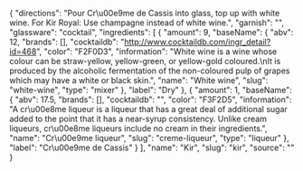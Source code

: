 {
    "directions": "Pour Cr\u00e9me de Cassis into glass, top up with white wine. For Kir Royal: Use champagne instead of white wine.",
    "garnish": "",
    "glassware": "cocktail",
    "ingredients": [
        {
            "amount": 9,
            "baseName": {
                "abv": 12,
                "brands": [],
                "cocktaildb": "http://www.cocktaildb.com/ingr_detail?id=468",
                "color": "F2F0D3",
                "information": "White wine is a wine whose colour can be straw-yellow, yellow-green, or yellow-gold coloured.\nIt is produced by the alcoholic fermentation of the non-coloured pulp of grapes which may have a white or black skin.",
                "name": "White wine",
                "slug": "white-wine",
                "type": "mixer"
            },
            "label": "Dry"
        },
        {
            "amount": 1,
            "baseName": {
                "abv": 17.5,
                "brands": [],
                "cocktaildb": "",
                "color": "F3F2D5",
                "information": "A cr\u00e8me liqueur is a liqueur that has a great deal of additional sugar added to the point that it has a near-syrup consistency. Unlike cream liqueurs, cr\u00e8me liqueurs include no cream in their ingredients.",
                "name": "Cr\u00e9me liqueur",
                "slug": "creme-liqueur",
                "type": "liqueur"
            },
            "label": "Cr\u00e9me de Cassis"
        }
    ],
    "name": "Kir",
    "slug": "kir",
    "source": ""
}
